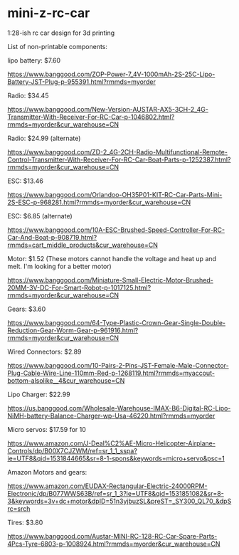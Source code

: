 # mini-z-rc-car
1:28-ish rc car design for 3d printing


List of non-printable components:

lipo battery: $7.60

https://www.banggood.com/ZOP-Power-7_4V-1000mAh-2S-25C-Lipo-Battery-JST-Plug-p-955391.html?rmmds=myorder

Radio: $34.45

https://www.banggood.com/New-Version-AUSTAR-AX5-3CH-2_4G-Transmitter-With-Receiver-For-RC-Car-p-1046802.html?rmmds=myorder&cur_warehouse=CN

Radio: $24.99 (alternate)

https://www.banggood.com/ZD-2_4G-2CH-Radio-Multifunctional-Remote-Control-Transmitter-With-Receiver-For-RC-Car-Boat-Parts-p-1252387.html?rmmds=myorder&cur_warehouse=CN

ESC: $13.46

https://www.banggood.com/Orlandoo-OH35P01-KIT-RC-Car-Parts-Mini-2S-ESC-p-968281.html?rmmds=myorder&cur_warehouse=CN

ESC: $6.85 (alternate)

https://www.banggood.com/10A-ESC-Brushed-Speed-Controller-For-RC-Car-And-Boat-p-908719.html?rmmds=cart_middle_products&cur_warehouse=CN

Motor: $1.52 (These motors cannot handle the voltage and heat up and melt. I'm looking for a better motor)

https://www.banggood.com/Miniature-Small-Electric-Motor-Brushed-20MM-3V-DC-For-Smart-Robot-p-1017125.html?rmmds=myorder&cur_warehouse=CN

Gears: $3.60

https://www.banggood.com/64-Type-Plastic-Crown-Gear-Single-Double-Reduction-Gear-Worm-Gear-p-961916.html?rmmds=myorder&cur_warehouse=CN

Wired Connectors: $2.89

https://www.banggood.com/10-Pairs-2-Pins-JST-Female-Male-Connector-Plug-Cable-Wire-Line-110mm-Red-p-1268119.html?rmmds=myaccout-bottom-alsolike__4&cur_warehouse=CN

Lipo Charger: $22.99

https://us.banggood.com/Wholesale-Warehouse-IMAX-B6-Digital-RC-Lipo-NiMH-battery-Balance-Charger-wp-Usa-46220.html?rmmds=myorder

Micro servos: $17.59 for 10

https://www.amazon.com/J-Deal%C2%AE-Micro-Helicopter-Airplane-Controls/dp/B00X7CJZWM/ref=sr_1_1_sspa?ie=UTF8&qid=1531844665&sr=8-1-spons&keywords=micro+servo&psc=1

Amazon Motors and gears:

https://www.amazon.com/EUDAX-Rectangular-Electric-24000RPM-Electronic/dp/B077WWS63B/ref=sr_1_3?ie=UTF8&qid=1531851082&sr=8-3&keywords=3v+dc+motor&dpID=51n3yjbuzSL&preST=_SY300_QL70_&dpSrc=srch

Tires: $3.80

https://www.banggood.com/Austar-MINI-RC-128-RC-Car-Spare-Parts-4Pcs-Tyre-6803-p-1008924.html?rmmds=myorder&cur_warehouse=CN
